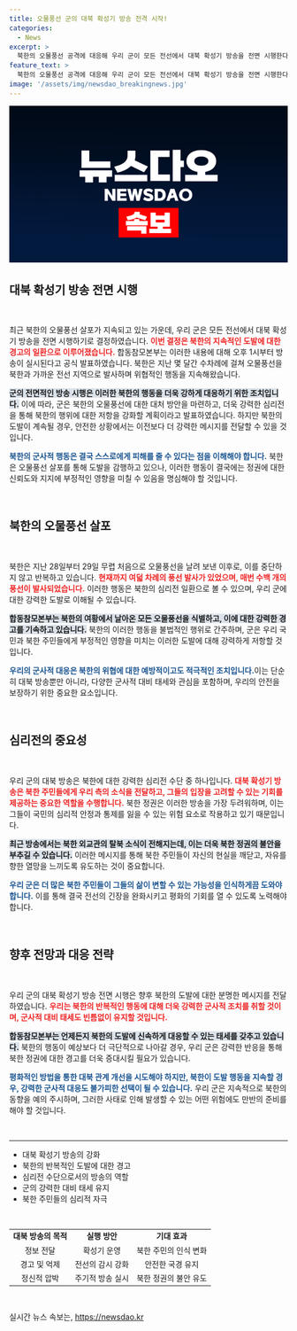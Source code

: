 ```yaml
---
title: 오물풍선 군의 대북 확성기 방송 전격 시작!
categories:
  - News
excerpt: >
  북한의 오물풍선 공격에 대응해 우리 군이 모든 전선에서 대북 확성기 방송을 전면 시행한다고 발표했다. 긴장 고조 속 북한 정권에 경고 메시지를 전달하며, 대북 심리전의 본격적인 시작을 알린다!
feature_text: >
  북한의 오물풍선 공격에 대응해 우리 군이 모든 전선에서 대북 확성기 방송을 전면 시행한다고 발표했다. 긴장 고조 속 북한 정권에 경고 메시지를 전달하며, 대북 심리전의 본격적인 시작을 알린다!
image: '/assets/img/newsdao_breakingnews.jpg'
---
```


<p><img src="/assets/img/newsdao_breakingnews.jpg" alt="ontimetimes 속보" /></p>

<h2 data-ke-size="size26">대북 확성기 방송 전면 시행</h2>

<p data-ke-size="size16">&nbsp;</p>

<p>최근 북한의 오물풍선 살포가 지속되고 있는 가운데, 우리 군은 모든 전선에서 대북 확성기 방송을 전면 시행하기로 결정하였습니다. <b><span style="color: #ee2323;">이번 결정은 북한의 지속적인 도발에 대한 경고의 일환으로 이루어졌습니다.</span></b> 합동참모본부는 이러한 내용에 대해 오후 1시부터 방송이 실시된다고 공식 발표하였습니다. 북한은 지난 몇 달간 수차례에 걸쳐 오물풍선을 북한과 가까운 전선 지역으로 발사하며 위협적인 행동을 지속해왔습니다. </p>

<p><b><span style="background-color: #21538527;">군의 전면적인 방송 시행은 이러한 북한의 행동을 더욱 강하게 대응하기 위한 조치입니다.</span></b>  이에 따라, 군은 북한의 오물풍선에 대한 대처 방안을 마련하고, 더욱 강력한 심리전을 통해 북한의 행위에 대한 저항을 강화할 계획이라고 발표하였습니다. 하지만 북한의 도발이 계속될 경우, 안전한 상황에서는 이전보다 더 강력한 메시지를 전달할 수 있을 것입니다.</p>

<p><b><span style="color: #1a5490;">북한의 군사적 행동은 결국 스스로에게 피해를 줄 수 있다는 점을 이해해야 합니다.</span></b> 북한은 오물풍선 살포를 통해 도발을 감행하고 있으나, 이러한 행동이 결국에는 정권에 대한 신뢰도와 지지에 부정적인 영향을 미칠 수 있음을 명심해야 할 것입니다. </p>

<p data-ke-size="size16">&nbsp;</p>

<h2 data-ke-size="size26">북한의 오물풍선 살포</h2>

<p data-ke-size="size16">&nbsp;</p>

<p>북한은 지난 28일부터 29일 무렵 처음으로 오물풍선을 날려 보낸 이후로, 이를 중단하지 않고 반복하고 있습니다. <b><span style="color: #ee2323;">현재까지 여덟 차례의 풍선 발사가 있었으며, 매번 수백 개의 풍선이 발사되었습니다.</span></b> 이러한 행동은 북한의 심리전 일환으로 볼 수 있으며, 우리 군에 대한 강력한 도발로 이해될 수 있습니다. </p>

<p><b><span style="background-color: #21538527;">합동참모본부는 북한의 여황에서 날아온 모든 오물풍선을 식별하고, 이에 대한 강력한 경고를 기속하고 있습니다.</span></b> 북한의 이러한 행동을 불법적인 행위로 간주하며, 군은 우리 국민과 북한 주민들에게 부정적인 영향을 미치는 이러한 도발에 대해 강력하게 저항할 것입니다.</p>

<p><b><span style="color: #1a5490;">우리의 군사적 대응은 북한의 위협에 대한 예방적이고도 적극적인 조치입니다.</span></b>이는 단순히 대북 방송뿐만 아니라, 다양한 군사적 대비 태세와 관심을 포함하며, 우리의 안전을 보장하기 위한 중요한 요소입니다.</p>

<p data-ke-size="size16">&nbsp;</p>

<h2 data-ke-size="size26">심리전의 중요성</h2>

<p data-ke-size="size16">&nbsp;</p>

<p>우리 군의 대북 방송은 북한에 대한 강력한 심리전 수단 중 하나입니다. <b><span style="color: #ee2323;">대북 확성기 방송은 북한 주민들에게 우리 측의 소식을 전달하고, 그들의 입장을 고려할 수 있는 기회를 제공하는 중요한 역할을 수행합니다.</span></b> 북한 정권은 이러한 방송을 가장 두려워하며, 이는 그들이 국민의 심리적 안정과 통제를 잃을 수 있는 위험 요소로 작용하고 있기 때문입니다.</p>

<p><b><span style="background-color: #21538527;">최근 방송에서는 북한 외교관의 탈북 소식이 전해지는데, 이는 더욱 북한 정권의 불안을 부추길 수 있습니다.</span></b> 이러한 메시지를 통해 북한 주민들이 자신의 현실을 깨닫고, 자유를 향한 열망을 느끼도록 유도하는 것이 중요합니다. </p>

<p><b><span style="color: #1a5490;">우리 군은 더 많은 북한 주민들이 그들의 삶이 변할 수 있는 가능성을 인식하게끔 도와야 합니다.</span></b> 이를 통해 결국 전선의 긴장을 완화시키고 평화의 기회를 열 수 있도록 노력해야 합니다.</p>

<p data-ke-size="size16">&nbsp;</p>

<h2 data-ke-size="size26">향후 전망과 대응 전략</h2>

<p data-ke-size="size16">&nbsp;</p>

<p>우리 군의 대북 확성기 방송 전면 시행은 향후 북한의 도발에 대한 분명한 메시지를 전달하였습니다. <b><span style="color: #ee2323;">우리는 북한의 반복적인 행동에 대해 더욱 강력한 군사적 조치를 취할 것이며, 군사적 대비 태세도 빈틈없이 유지할 것입니다.</span></b> </p>

<p><b><span style="background-color: #21538527;">합동참모본부는 언제든지 북한의 도발에 신속하게 대응할 수 있는 태세를 갖추고 있습니다.</span></b> 북한의 행동이 예상보다 더 극단적으로 나아갈 경우, 우리 군은 강력한 반응을 통해 북한 정권에 대한 경고를 더욱 증대시킬 필요가 있습니다. </p>

<p><b><span style="color: #1a5490;">평화적인 방법을 통한 대북 관계 개선을 시도해야 하지만, 북한이 도발 행동을 지속할 경우, 강력한 군사적 대응도 불가피한 선택이 될 수 있습니다.</span></b> 우리 군은 지속적으로 북한의 동향을 예의 주시하며, 그러한 사태로 인해 발생할 수 있는 어떤 위험에도 만반의 준비를 해야 할 것입니다.</p>

<p data-ke-size="size16">&nbsp;</p>

<hr>

<ul>
<li>대북 확성기 방송의 강화</li>
<li>북한의 반복적인 도발에 대한 경고</li>
<li>심리전 수단으로서의 방송의 역할</li>
<li>군의 강력한 대비 태세 유지</li>
<li>북한 주민들의 심리적 자극</li>
</ul>

<p data-ke-size="size16">&nbsp;</p>

<table style="width: 100%; border-collapse: collapse;">
<tr>
<td style="text-align: center; height: 17px;"><b>대북 방송의 목적</b></td>
<td style="text-align: center; height: 17px;"><b>실행 방안</b></td>
<td style="text-align: center; height: 17px;"><b>기대 효과</b></td>
</tr>
<tr>
<td style="text-align: center; height: 17px;">정보 전달</td>
<td style="text-align: center; height: 17px;">확성기 운영</td>
<td style="text-align: center; height: 17px;">북한 주민의 인식 변화</td>
</tr>
<tr>
<td style="text-align: center; height: 17px;">경고 및 억제</td>
<td style="text-align: center; height: 17px;">전선의 감시 강화</td>
<td style="text-align: center; height: 17px;">안전한 국경 유지</td>
</tr>
<tr>
<td style="text-align: center; height: 17px;">정신적 압박</td>
<td style="text-align: center; height: 17px;">주기적 방송 실시</td>
<td style="text-align: center; height: 17px;">북한 정권의 불안 유도</td>
</tr>
</table>

<p data-ke-size="size16">&nbsp;</p>
실시간 뉴스 속보는, <a href="https://newsdao.kr" rel="dofollow">https://newsdao.kr</a>


